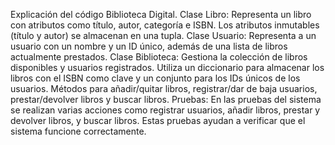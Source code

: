 Explicación del código Biblioteca Digital.
Clase Libro: Representa un libro con atributos como título, autor, categoría e ISBN. Los atributos inmutables (título y autor) se almacenan en una tupla.
Clase Usuario: Representa a un usuario con un nombre y un ID único, además de una lista de libros actualmente prestados.
Clase Biblioteca: Gestiona la colección de libros disponibles y usuarios registrados. Utiliza un diccionario para almacenar los libros con el ISBN como clave y un conjunto para los IDs únicos de los usuarios.
Métodos para añadir/quitar libros, registrar/dar de baja usuarios, prestar/devolver libros y buscar libros.
Pruebas: En las pruebas del sistema se realizan varias acciones como registrar usuarios, añadir libros, prestar y devolver libros, y buscar libros. Estas pruebas ayudan a verificar que el sistema funcione correctamente.
